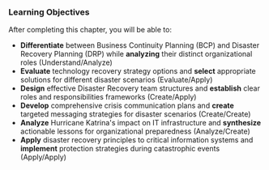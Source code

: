 
### Learning Objectives

After completing this chapter, you will be able to:

- **Differentiate** between Business Continuity Planning (BCP) and Disaster Recovery Planning (DRP) while **analyzing** their distinct organizational roles (Understand/Analyze)
- **Evaluate** technology recovery strategy options and **select** appropriate solutions for different disaster scenarios (Evaluate/Apply)
- **Design** effective Disaster Recovery team structures and **establish** clear roles and responsibilities frameworks (Create/Apply)
- **Develop** comprehensive crisis communication plans and **create** targeted messaging strategies for disaster scenarios (Create/Create)
- **Analyze** Hurricane Katrina's impact on IT infrastructure and **synthesize** actionable lessons for organizational preparedness (Analyze/Create)
- **Apply** disaster recovery principles to critical information systems and **implement** protection strategies during catastrophic events (Apply/Apply)